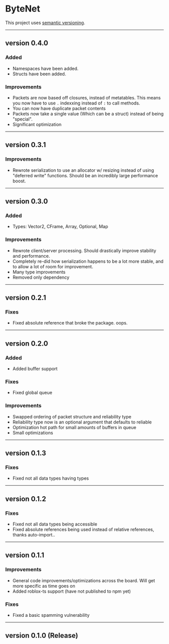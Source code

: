 # ByteNet

This project uses [semantic versioning](https://semver.org/spec/v2.0.0.html).

---

## version 0.4.0

### Added
- Namespaces have been added.
- Structs have been added.

### Improvements
- Packets are now based off closures, instead of metatables. This means you now have to use `.` indexxing instead of `:` to call methods.
- You can now have duplicate packet contents
- Packets now take a single value (Which can be a struct) instead of being "special".
- Significant optimization

---

## version 0.3.1

### Improvements
- Rewrote serialization to use an allocator w/ resizing instead of using "deferred write" functions. Should be an incredibly large performance boost.

---

## version 0.3.0

### Added
- Types: Vector2, CFrame, Array, Optional, Map

### Improvements
- Rewrote client/server processing. Should drastically improve stability and performance.
- Completely re-did how serialization happens to be a lot more stable, and to allow a lot of room for improvement.
- Many type improvements
- Removed only dependency

---

## version 0.2.1

### Fixes

- Fixed absolute reference that broke the package. oops.

---

## version 0.2.0

### Added

- Added buffer support

### Fixes

- Fixed global queue

### Improvements

- Swapped ordering of packet structure and reliability type
- Reliability type now is an optional argument that defaults to reliable
- Optimization hot path for small amounts of buffers in queue
- Small optimizations

---

## version 0.1.3

### Fixes

- Fixed not all data types having types

---

## version 0.1.2

### Fixes

- Fixed not all data types being accessible
- Fixed absolute references being used instead of relative references, thanks auto-import..

---

## version 0.1.1

### Improvements

- General code improvements/optimizations across the board. Will get more specific as time goes on
- Added roblox-ts support (have not published to npm yet)

### Fixes

- Fixed a basic spamming vulnerability

---

## version 0.1.0 (Release)
